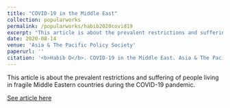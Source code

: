 ```yaml
---
title: "COVID-19 in the Middle East"
collection: popularworks
permalink: /popularworks/habib2020covid19
excerpt: "This article is about the prevalent restrictions and suffering of people living in fragile Middle Eastern countries during the COVID-19 pandemic."
date: 2020-08-14
venue: 'Asia & The Pacific Policy Society'
paperurl: ''
citation: '<b>Habib D</b>. COVID-19 in the Middle East. Asia & The Pacific Policy Society. Published August 14, 2020. https://www.policyforum.net/covid-19-in-the-middle-east/.'
---
```

This article is about the prevalent restrictions and suffering of people living in fragile Middle Eastern countries during the COVID-19 pandemic.

[See article here](https://www.policyforum.net/covid-19-in-the-middle-east/)
